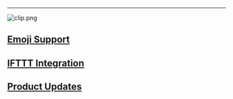 ***

![clip.png](https://in.kato.im/b5e3bce0249998787fb073c33be480fd10fe7912f2f11125e90d1c792ca9c74d/clip.png)

## [Emoji Support](/articles/en/fun/emoji-support)
## [IFTTT Integration](/articles/en/fun/ifttt-integration)
## [Product Updates](/articles/en/fun/product-updates)
